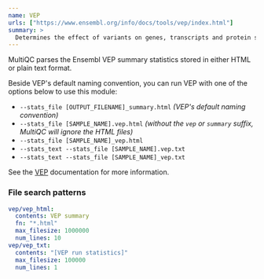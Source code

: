 ```yaml
---
name: VEP
urls: ["https://www.ensembl.org/info/docs/tools/vep/index.html"]
summary: >
  Determines the effect of variants on genes, transcripts and protein sequences, as well as regulatory regions
---
```


MultiQC parses the Ensembl VEP summary statistics stored in either HTML or plain text format.

Beside VEP's default naming convention, you can run VEP with one of the options below to use this module:

- `--stats_file [OUTPUT_FILENAME]_summary.html` _(VEP's default naming convention)_
- `--stats_file [SAMPLE_NAME].vep.html` _(without the `vep` or `summary` suffix, MultiQC will ignore the HTML files)_
- `--stats_file [SAMPLE_NAME]_vep.html`
- `--stats_text --stats_file [SAMPLE_NAME].vep.txt`
- `--stats_text --stats_file [SAMPLE_NAME]_vep.txt`

See the [VEP](https://www.ensembl.org/info/docs/tools/vep/vep_formats.html#stats)
documentation for more information.

### File search patterns

```yaml
vep/vep_html:
  contents: VEP summary
  fn: "*.html"
  max_filesize: 1000000
  num_lines: 10
vep/vep_txt:
  contents: "[VEP run statistics]"
  max_filesize: 100000
  num_lines: 1
```
